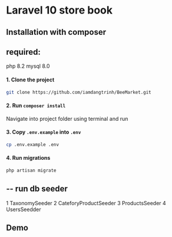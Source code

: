 # Laravel 10 store book

## Installation with composer
## required:
php 8.2
mysql 8.0

#### 1. Clone the project
```bash
git clone https://github.com/iamdangtrinh/BeeMarket.git
```
#### 2. Run `composer install`
Navigate into project folder using terminal and run
#### 3. Copy `.env.example` into `.env`
```bash
cp .env.example .env
```
#### 4. Run migrations

```bash
php artisan migrate
```

## -- run db seeder
1 TaxonomySeeder
2 CateforyProductSeeder
3 ProductsSeeder
4 UsersSeedder

## Demo

## 
